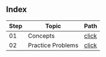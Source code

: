## Index

Step | Topic | Path
---|---|---
01 | Concepts | [click](./Concepts/README.md)
02 | Practice Problems | [click](./Practice/README.md)